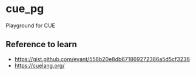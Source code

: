 # cue_pg

Playground for CUE

## Reference to learn
* https://gist.github.com/evant/556b20e8db671869272386a5d5cf3236
* https://cuelang.org/
